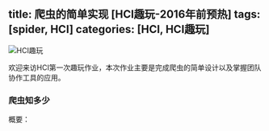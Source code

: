 title: 爬虫的简单实现 [HCI趣玩-2016年前预热]
tags: [spider, HCI]
categories: [HCI, HCI趣玩]
---

![HCI趣玩](/img/title/hci.png)

欢迎来访HCI第一次趣玩作业，本次作业主要是完成爬虫的简单设计以及掌握团队协作工具的应用。

### 爬虫知多少
概要：
